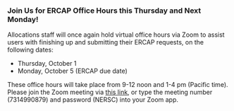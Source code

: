 ### Join Us for ERCAP Office Hours this Thursday and Next Monday!

Allocations staff will once again hold virtual office hours via Zoom to assist
users with finishing up and submitting their ERCAP requests, on the following
dates:
- Thursday, October 1
- Monday, October 5 (ERCAP due date)

These office hours will take place from 9-12 noon and 1-4 pm (Pacific
time). Please join the Zoom meeting via [this link](https://lbnl.zoom.us/j/7314990879?pwd=Z1B6UnRjaEVSeFNUb1hCSUFTWjE2dz09), 
or type the meeting number (7314990879) and password (NERSC) into your Zoom app.
